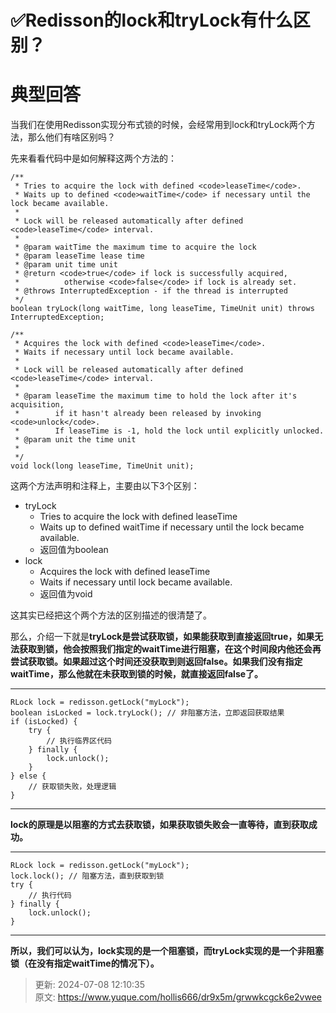 # ✅Redisson的lock和tryLock有什么区别？

# 典型回答


当我们在使用Redisson实现分布式锁的时候，会经常用到lock和tryLock两个方法，那么他们有啥区别吗？



先来看看代码中是如何解释这两个方法的：



```plain
/**
 * Tries to acquire the lock with defined <code>leaseTime</code>.
 * Waits up to defined <code>waitTime</code> if necessary until the lock became available.
 *
 * Lock will be released automatically after defined <code>leaseTime</code> interval.
 *
 * @param waitTime the maximum time to acquire the lock
 * @param leaseTime lease time
 * @param unit time unit
 * @return <code>true</code> if lock is successfully acquired,
 *          otherwise <code>false</code> if lock is already set.
 * @throws InterruptedException - if the thread is interrupted
 */
boolean tryLock(long waitTime, long leaseTime, TimeUnit unit) throws InterruptedException;

/**
 * Acquires the lock with defined <code>leaseTime</code>.
 * Waits if necessary until lock became available.
 *
 * Lock will be released automatically after defined <code>leaseTime</code> interval.
 *
 * @param leaseTime the maximum time to hold the lock after it's acquisition,
 *        if it hasn't already been released by invoking <code>unlock</code>.
 *        If leaseTime is -1, hold the lock until explicitly unlocked.
 * @param unit the time unit
 *
 */
void lock(long leaseTime, TimeUnit unit);
```



这两个方法声明和注释上，主要由以下3个区别：



+ tryLock
    - Tries to acquire the lock with defined leaseTime
    - Waits up to defined waitTime if necessary until the lock became available.
    - 返回值为boolean
+ lock
    - Acquires the lock with defined leaseTime
    - Waits if necessary until lock became available.
    - 返回值为void



这其实已经把这个两个方法的区别描述的很清楚了。



那么，介绍一下就是**tryLock是尝试获取锁，如果能获取到直接返回true，如果无法获取到锁，他会按照我们指定的waitTime进行阻塞，在这个时间段内他还会再尝试获取锁。如果超过这个时间还没获取到则返回false。如果我们没有指定waitTime，那么他就在未获取到锁的时候，就直接返回false了。**

****

```plain
RLock lock = redisson.getLock("myLock");
boolean isLocked = lock.tryLock(); // 非阻塞方法，立即返回获取结果
if (isLocked) {
    try {
        // 执行临界区代码
    } finally {
        lock.unlock();
    }
} else {
    // 获取锁失败，处理逻辑
}

```

****

**lock的原理是以阻塞的方式去获取锁，如果获取锁失败会一直等待，直到获取成功。**

****

```plain
RLock lock = redisson.getLock("myLock");
lock.lock(); // 阻塞方法，直到获取到锁
try {
    // 执行代码
} finally {
    lock.unlock();
}

```

****

**所以，我们可以认为，lock实现的是一个阻塞锁，而tryLock实现的是一个非阻塞锁（在没有指定waitTime的情况下）。**









> 更新: 2024-07-08 12:10:35  
> 原文: <https://www.yuque.com/hollis666/dr9x5m/grwwkcgck6e2vwee>